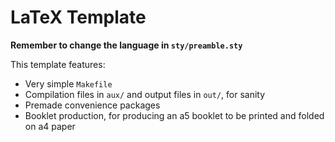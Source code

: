 # LaTeX Template

**Remember to change the language in `sty/preamble.sty`**

This template features:
- Very simple `Makefile`
- Compilation files in `aux/` and output files in `out/`, for sanity
- Premade convenience packages
- Booklet production, for producing an a5 booklet to be printed and folded on a4 paper
